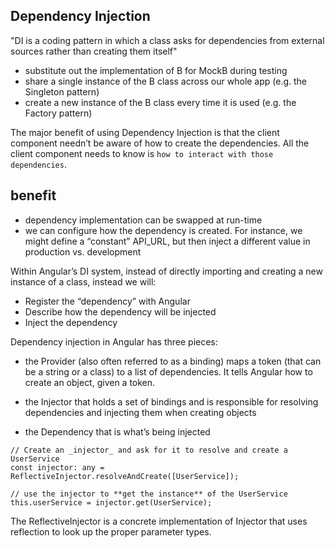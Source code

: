## Dependency Injection
"DI is a coding pattern in which a class asks for dependencies from external sources rather than creating them itself"

- substitute out the implementation of B for MockB during testing
- share a single instance of the B class across our whole app (e.g. the Singleton
pattern)
- create a new instance of the B class every time it is used (e.g. the Factory pattern)


The major benefit of using Dependency Injection is that the client component needn’t
be aware of how to create the dependencies. All the client component needs to
know is `how to interact with those dependencies`. 

## benefit
- dependency implementation can be swapped at run-time
- we can configure how the dependency is created. For
instance, we might define a “constant” API_URL, but then inject a different value in
production vs. development


Within Angular’s DI system, instead of directly importing and creating a new instance
of a class, instead we will:
- Register the “dependency” with Angular
- Describe how the dependency will be injected
- Inject the dependency

Dependency injection in Angular has three pieces:
- the Provider (also often referred to as a binding) maps a token (that can be
a string or a class) to a list of dependencies. It tells Angular how to create an
object, given a token.

- the Injector that holds a set of bindings and is responsible for resolving
dependencies and injecting them when creating objects

- the Dependency that is what’s being injected

```
// Create an _injector_ and ask for it to resolve and create a UserService
const injector: any = ReflectiveInjector.resolveAndCreate([UserService]);

// use the injector to **get the instance** of the UserService
this.userService = injector.get(UserService);
```

The ReflectiveInjector is a concrete implementation of Injector that uses reflection to look up the proper parameter types.
